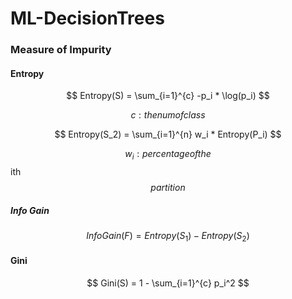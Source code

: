 # ML-DecisionTrees

### Measure of Impurity

#### Entropy

$$ Entropy(S) =  \sum_{i=1}^{c} -p_i * \log(p_i) $$

$$c: the num of class$$

$$ Entropy(S_2) =  \sum_{i=1}^{n} w_i * Entropy(P_i) $$

$$w_i: percentage of the $$ith$$ partition $$

##### Info Gain

$$ InfoGain(F) = Entropy(S_1) - Entropy(S_2) $$

#### Gini

$$ Gini(S) = 1 - \sum_{i=1}^{c} p_i^2 $$